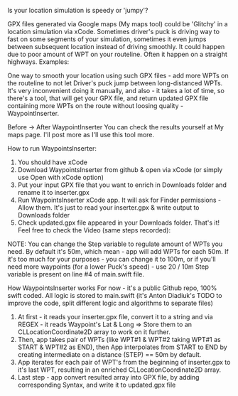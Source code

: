 
Is your location simulation is speedy or 'jumpy'?

GPX files generated via Google maps (My maps tool) could be 'Glitchy' in a location simulation via xCode. Sometimes driver's puck is driving way to fast on some segments of your simulation, sometimes it even jumps between subsequent location instead of driving smoothly. It could happen due to poor amount of WPT on your routeline. Often it happen on a straight highways. Examples:
 
One way to smooth your location using such GPX files - add more WPTs on the routeline to not let Driver's puck jump between long-distanced WPTs. It's very inconvenient doing it manually, and also - it takes a lot of time, so there's a tool, that will get your GPX file, and return updated GPX file containing more WPTs on the route without loosing quality - WaypointInserter.


Before → After WaypointInserter
You can check the results yourself at My maps page. I'll post more as I'll use this tool more.

How to run WaypointsInserter:

1. You should have xCode
2. Download WaypointsInserter from github & open via xCode (or simply use Open with xCode option)
3. Put your input GPX file that you want to enrich in Downloads folder and rename it to inserter.gpx
4. Run WaypointsInserter xCode app. It will ask for Finder permissions - Allow them. It's just to read your inserter.gpx & write output to Downloads folder 
5. Check updated.gpx file appeared in your Downloads folder. That's it!
Feel free to check the Video (same steps recorded):



NOTE: You can change the Step variable to regulate amount of WPTs you need. By default it's 50m, which mean - app will add WPTs for each 50m. If it's too much for your purposes - you can change it to 100m, or if you'll need more waypoints (for a lower Puck's speed) - use 20 / 10m
Step variable is present on line #4 of main.swift file.

How WaypointsInserter works
For now - it's a public Github repo, 100% swift coded. All logic is stored to main.swift (it's Anton Diadiuk's TODO to improve the code, split different logic and algorithms to separate files)

1. At first - it reads your inserter.gpx file, convert it to a string and via REGEX - it reads Waypoint's Lat & Long => Store them to an CLLocationCoordinate2D array to work on it further.
2. Then, app takes pair of WPTs (like WPT#1 & WPT#2 taking WPT#1 as START & WPT#2 as END), then App interpolates from START to END by creating intermediate on a distance (STEP) == 50m by default.
3. App iterates for each pair of WPT's from the beginning of inserter.gpx to it's last WPT, resulting in an enriched CLLocationCoordinate2D array.
4. Last step - app convert resulted array into GPX file, by adding corresponding Syntax, and write it to updated.gpx file
